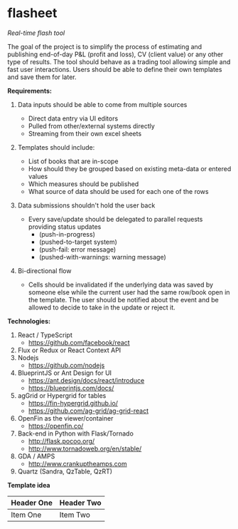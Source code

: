 # flasheet
*Real-time flash tool*

The goal of the project is to simplify the process of estimating and publishing end-of-day P&L (profit and loss), CV (client value) or any other type of results. The tool should behave as a trading tool allowing simple and fast user interactions. Users should be able to define their own templates and save them for later.

**Requirements:**

1. Data inputs should be able to come from multiple sources
    * Direct data entry via UI editors
    * Pulled from other/external systems directly
    * Streaming from their own excel sheets


2. Templates should include:
    * List of books that are in-scope
    * How should they be grouped based on existing meta-data or entered values
    * Which measures should be published
    * What source of data should be used for each one of the rows


3. Data submissions shouldn't hold the user back
    * Every save/update should be delegated to parallel requests providing status updates
      * (push-in-progress)
      * (pushed-to-target system)
      * (push-fail: error message)
      * (pushed-with-warnings: warning message)


4. Bi-directional flow
    * Cells should be invalidated if the underlying data was saved by someone else while the current user had the same row/book open in the template. The user should be notified about the event and be allowed to decide to take in the update or reject it.

**Technologies:**

1. React / TypeScript
      * https://github.com/facebook/react
2. Flux or Redux or React Context API
3. Nodejs
      * https://github.com/nodejs
4. BlueprintJS or Ant Design for UI
      * https://ant.design/docs/react/introduce
      * https://blueprintjs.com/docs/
5. agGrid or Hypergrid for tables
      * https://fin-hypergrid.github.io/
      * https://github.com/ag-grid/ag-grid-react
6. OpenFin as the viewer/container
      * https://openfin.co/
7. Back-end in Python with Flask/Tornado
      * http://flask.pocoo.org/
      * http://www.tornadoweb.org/en/stable/
8. GDA / AMPS
      * http://www.crankuptheamps.com
9. Quartz (Sandra, QzTable, QzRT)


**Template idea**

| Header One     | Header Two     |
| :------------- | :------------- |
| Item One       | Item Two       |
